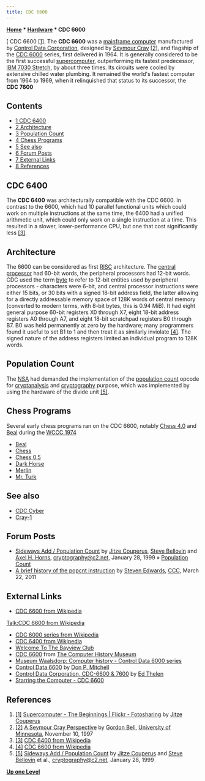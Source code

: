 ```yaml
---
title: CDC 6600
---
```

**[Home](Home "Home") * [Hardware](Hardware "Hardware") * CDC 6600**

\[ CDC 6600 <a id="cite-note-1" href="#cite-ref-1">[1]</a>.
The **CDC 6600** was a [mainframe computer](https://en.wikipedia.org/wiki/Mainframe_computer) manufactured by [Control Data Corporation](https://en.wikipedia.org/wiki/Control_Data_Corporation), designed by [Seymour Cray](https://en.wikipedia.org/wiki/Seymour_Cray) <a id="cite-note-2" href="#cite-ref-2">[2]</a>, and flagship of the [CDC 6000](https://en.wikipedia.org/wiki/CDC_6000_series) series, first delivered in 1964. It is generally considered to be the first successful [supercomputer](https://en.wikipedia.org/wiki/Supercomputer), outperforming its fastest predecessor, [IBM 7030 Stretch](https://en.wikipedia.org/wiki/IBM_7030_Stretch), by about three times. Its circuits were cooled by extensive chilled water plumbing. It remained the world's fastest computer from 1964 to 1969, when it relinquished that status to its successor, the **CDC 7600**

## Contents

- [1 CDC 6400](#cdc-6400)
- [2 Architecture](#architecture)
- [3 Population Count](#population-count)
- [4 Chess Programs](#chess-programs)
- [5 See also](#see-also)
- [6 Forum Posts](#forum-posts)
- [7 External Links](#external-links)
- [8 References](#references)

## CDC 6400

The **CDC 6400** was architecturally compatible with the CDC 6600. In contrast to the 6600, which had 10 parallel functional units which could work on multiple instructions at the same time, the 6400 had a unified arithmetic unit, which could only work on a single instruction at a time. This resulted in a slower, lower-performance CPU, but one that cost significantly less <a id="cite-note-3" href="#cite-ref-3">[3]</a>.

## Architecture

The 6600 can be considered as first [RISC](https://en.wikipedia.org/wiki/Reduced_instruction_set_computing) architecture. The [central processor](https://en.wikipedia.org/wiki/Central_processing_unit) had 60-bit words, the peripheral processors had 12-bit words. CDC used the term [byte](Byte "Byte") to refer to 12-bit entities used by peripheral processors - characters were 6-bit, and central processor instructions were either 15 bits, or 30 bits with a signed 18-bit address field, the latter allowing for a directly addressable memory space of 128K words of central memory (converted to modern terms, with 8-bit bytes, this is 0.94 MiB). It had eight general purpose 60-bit registers X0 through X7, eight 18-bit address registers A0 through A7, and eight 18-bit scratchpad registers B0 through B7. B0 was held permanently at zero by the hardware; many programmers found it useful to set B1 to 1 and then treat it as similarly inviolate <a id="cite-note-4" href="#cite-ref-4">[4]</a>. The signed nature of the address registers limited an individual program to 128K words.

## Population Count

The [NSA](https://en.wikipedia.org/wiki/National_Security_Agency) had demanded the implementation of the [population count](Population_Count "Population Count") opcode for [cryptanalysis](https://en.wikipedia.org/wiki/Cryptanalysis) and [cryptography](https://en.wikipedia.org/wiki/Cryptography) purpose, which was implemented by using the hardware of the divide unit <a id="cite-note-5" href="#cite-ref-5">[5]</a>.

## Chess Programs

Several early chess programs ran on the CDC 6600, notably [Chess 4.0](</Chess_(Program)> "Chess (Program)") and [Beal](Beal "Beal") during the [WCCC 1974](WCCC_1974 "WCCC 1974")

- [Beal](Beal "Beal")
- [Chess](</Chess_(Program)> "Chess (Program)")
- [Chess 0.5](Chess_0.5 "Chess 0.5")
- [Dark Horse](Dark_Horse "Dark Horse")
- [Merlin](Merlin "Merlin")
- [Mr. Turk](Mr._Turk "Mr. Turk")

## See also

- [CDC Cyber](CDC_Cyber "CDC Cyber")
- [Cray-1](Cray-1 "Cray-1")

## Forum Posts

- [Sideways Add / Population Count](http://cryptome.org/jya/sadd.htm) by [Jitze Couperus](http://www.couperus.org/), [Steve Bellovin](Steven_M._Bellovin "Steven M. Bellovin") and [Axel H. Horns](http://de.linkedin.com/in/horns), [cryptography@c2.net](https://en.wikipedia.org/wiki/C2Net), January 28, 1999 » [Population Count](Population_Count "Population Count")
- [A brief history of the popcnt instruction](http://www.talkchess.com/forum/viewtopic.php?t=38521) by [Steven Edwards](Steven_Edwards "Steven Edwards"), [CCC](CCC "CCC"), March 22, 2011

## External Links

- [CDC 6600 from Wikipedia](https://en.wikipedia.org/wiki/CDC_6600)

[Talk:CDC 6600 from Wikipedia](https://en.wikipedia.org/wiki/Talk%3ACDC_6600)

- [CDC 6000 series from Wikipedia](https://en.wikipedia.org/wiki/CDC_6000_series)
- [CDC 6400 from Wikipedia](https://en.wikipedia.org/wiki/CDC_6400)
- [Welcome To The Bayview Club](http://www.couperus.org/Albums/Bayview/)
- [CDC 6600](http://www.computerhistory.org/brochures/search.php?searchField=cdc+6600&x=26&y=8&companiesOpt=com-42b9d5af185f1) from [The Computer History Museum](The_Computer_History_Museum "The Computer History Museum")
- [Museum Waalsdorp: Computer history - Control Data 6000 series](http://www.museumwaalsdorp.nl/computer/en/6400hist.html)
- [Control Data 6600](http://www.mentallandscape.com/Computer_CDC.htm) by [Don P. Mitchell](http://www.mentallandscape.com/Index.htm)
- [Control Data Corporation, CDC-6600 & 7600](http://ed-thelen.org/comp-hist/vs-cdc-6600.html) by [Ed Thelen](http://ed-thelen.org/comp-hist/index.html)
- [Starring the Computer - CDC 6600](http://starringthecomputer.com/computer.html?c=137)

## References

1. <a id="cite-ref-1" href="#cite-note-1">[1]</a> [Supercomputer - The Beginnings | Flickr - Fotosharing](http://www.flickr.com/photos/40648743@N00/4345058981) by [Jitze Couperus](http://www.couperus.org/)
1. <a id="cite-ref-2" href="#cite-note-2">[2]</a> [A Seymour Cray Perspective](http://research.microsoft.com/en-us/um/people/gbell/craytalk/sld001.htm) by [Gordon Bell](https://en.wikipedia.org/wiki/Gordon_Bell), [University of Minnesota](University_of_Minnesota "University of Minnesota"), November 10, 1997
1. <a id="cite-ref-3" href="#cite-note-3">[3]</a>  [CDC 6400 from Wikipedia](https://en.wikipedia.org/wiki/CDC_6400)
1. <a id="cite-ref-4" href="#cite-note-4">[4]</a> [CDC 6600 from Wikipedia](https://en.wikipedia.org/wiki/CDC_6600)
1. <a id="cite-ref-5" href="#cite-note-5">[5]</a> [Sideways Add / Population Count](http://cryptome.org/jya/sadd.htm) by [Jitze Couperus](http://www.couperus.org/) and [Steve Bellovin](Steven_M._Bellovin "Steven M. Bellovin") et al., [cryptography@c2.net](https://en.wikipedia.org/wiki/C2Net), January 28, 1999

**[Up one Level](Hardware "Hardware")**


